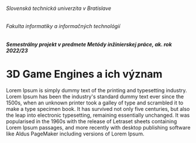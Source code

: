 ###### Slovenská technická univerzita v Bratislave  
###### Fakulta informatiky a informačných technológií     
##### Semestrálny projekt v predmete Metódy inžinierskej práce, ak. rok 2022/23
# 3D Game Engines a ich význam
Lorem Ipsum is simply dummy text of the printing and typesetting industry. Lorem Ipsum has been the industry's standard dummy text ever since the 1500s, when an unknown printer took a galley of type and scrambled it to make a type specimen book. It has survived not only five centuries, but also the leap into electronic typesetting, remaining essentially unchanged. It was popularised in the 1960s with the release of Letraset sheets containing Lorem Ipsum passages, and more recently with desktop publishing software like Aldus PageMaker including versions of Lorem Ipsum.